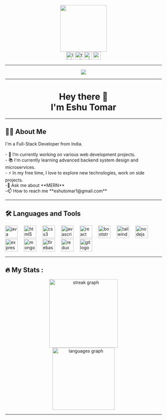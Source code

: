 <div align="center">
  <img height="150" src="https://miro.medium.com/v2/resize:fit:564/1*Erk4NawQOHkf4wSN7JmB_A.jpeg" />
</div>

<div align="center">
  <a href="https://www.linkedin.com/in/eshutomar1/" target="_blank"><img src="https://img.shields.io/static/v1?message=LinkedIn&logo=linkedin&label=&color=0077B5&logoColor=white&labelColor=&style=for-the-badge" height="25" alt="linkedin logo" /></a>
  <a href="https://x.com/TomarEshu28" target="_blank"><img src="https://img.shields.io/static/v1?message=Twitter&logo=twitter&label=&color=1DA1F2&logoColor=white&labelColor=&style=for-the-badge" height="25" alt="twitter logo" /></a>
  <a href="https://github.com/EshuTomar" target="_blank"><img src="https://img.shields.io/static/v1?message=GitHub&logo=github&label=&color=181717&logoColor=white&labelColor=&style=for-the-badge" height="25" alt="github logo" /></a>
  <a href="https://www.naukri.com/code360/profile/Eshu_tomar" target="_blank"><img src="https://img.shields.io/static/v1?message=Coding%20Ninjas&logo=codingninjas&label=&color=FF6F00&logoColor=white&labelColor=&style=for-the-badge" height="25" alt="coding ninjas logo" /></a>
</div>
<hr/>
<div align="center">
  <img src="https://visitor-badge.laobi.icu/badge?page_id=EshuTomar.EshuTomar" />
</div>
<hr/>
<h1 align="center">Hey there 👋 <br/>
I'm Eshu Tomar</h1>
<hr/>
<h2 align="left">👩‍💻 About Me</h2>
<p align="left">I'm a Full-Stack Developer from India.<br><br>- 🔭 I’m currently working on various web development projects.<br>- 📚 I'm currently learning advanced backend system design and microservices.<br>- ⚡ In my free time, I love to explore new technologies, work on side projects.
<br>-💬 Ask me about **MERN**
<br>-📫 How to reach me **eshutomar1@gmail.com**
</p>
<hr/>
<h2 align="left">🛠 Languages and Tools</h2>
<div align="left">
  <img src="https://cdn.jsdelivr.net/gh/devicons/devicon/icons/java/java-original-wordmark.svg" height="40" alt="java logo" />
  <img width="12" />
  <img src="https://cdn.jsdelivr.net/gh/devicons/devicon/icons/html5/html5-original-wordmark.svg" height="40" alt="html5 logo" />
  <img width="12" />
  <img src="https://cdn.jsdelivr.net/gh/devicons/devicon/icons/css3/css3-original-wordmark.svg" height="40" alt="css3 logo" />
  <img width="12" />
  <img src="https://cdn.jsdelivr.net/gh/devicons/devicon/icons/javascript/javascript-original.svg" height="40" alt="javascript logo" />
  <img width="12" />
  <img src="https://cdn.jsdelivr.net/gh/devicons/devicon/icons/react/react-original-wordmark.svg" height="40" alt="react logo" />
  <img width="12" />
  <img src="https://cdn.jsdelivr.net/gh/devicons/devicon/icons/bootstrap/bootstrap-original-wordmark.svg" height="40" alt="bootstrap logo" />
  <img width="12" />
   <img src="https://www.vectorlogo.zone/logos/tailwindcss/tailwindcss-icon.svg" alt="tailwind" width="40" height="40"/>
<!--   <img src="https://cdn.jsdelivr.net/gh/devicons/devicon/icons/tailwindcss/tailwindcss-plain.svg" height="40" alt="tailwindcss logo" /> -->
  <img width="12" />
  <img src="https://cdn.jsdelivr.net/gh/devicons/devicon/icons/nodejs/nodejs-original-wordmark.svg" height="40" alt="nodejs logo" />
  <img width="12" />
  <img src="https://cdn.jsdelivr.net/gh/devicons/devicon/icons/express/express-original-wordmark.svg" height="40" alt="expressjs logo" />
  <img width="12" />
  <img src="https://cdn.jsdelivr.net/gh/devicons/devicon/icons/mongodb/mongodb-original-wordmark.svg" height="40" alt="mongodb logo" />
  <img width="12" />
  <img src="https://cdn.jsdelivr.net/gh/devicons/devicon/icons/firebase/firebase-plain-wordmark.svg" height="40" alt="firebase logo" />
  <img width="12" />
  <img src="https://cdn.jsdelivr.net/gh/devicons/devicon/icons/redux/redux-original.svg" height="40" alt="redux logo" />
  <img width="12" />
  <img src="https://cdn.jsdelivr.net/gh/devicons/devicon/icons/git/git-original-wordmark.svg" height="40" alt="git logo" />
  <img width="12" />
  </div>
  <hr/>
<h2 align="left">🔥 My Stats :</h2>
<div align="center">
  <img src="https://streak-stats.demolab.com?user=EshuTomar&locale=en&mode=daily&theme=dark&hide_border=false&border_radius=5&order=3" height="220" alt="streak graph" />
</div>
<div align="center">
  <img src="https://github-readme-stats.vercel.app/api/top-langs/?username=EshuTomar&layout=compact&theme=dark&hide_border=false" height="200" alt="languages graph" />
</div>

<hr/>

